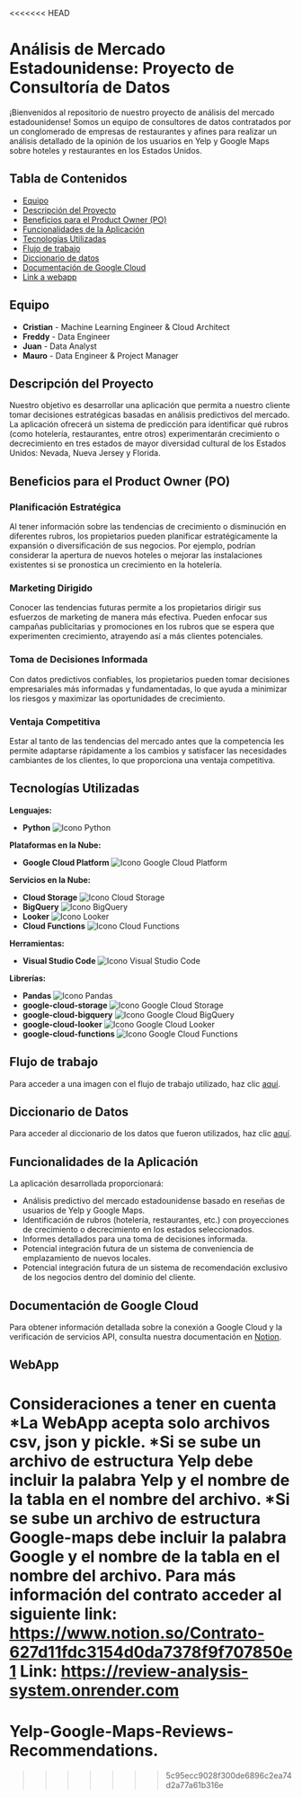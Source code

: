<<<<<<< HEAD
# Análisis de Mercado Estadounidense: Proyecto de Consultoría de Datos

¡Bienvenidos al repositorio de nuestro proyecto de análisis del mercado estadounidense! Somos un equipo de consultores de datos contratados por un conglomerado de empresas de restaurantes y afines para realizar un análisis detallado de la opinión de los usuarios en Yelp y Google Maps sobre hoteles y restaurantes en los Estados Unidos.

## Tabla de Contenidos

- [Equipo](#equipo)
- [Descripción del Proyecto](#descripción-del-proyecto)
- [Beneficios para el Product Owner (PO)](#beneficios-para-el-product-owner-po)
- [Funcionalidades de la Aplicación](#funcionalidades-de-la-aplicación)
- [Tecnologías Utilizadas](#tecnologías-utilizadas)
- [Flujo de trabajo](#flujo-de-trabajo)
- [Diccionario de datos](#diccionario-de-datos)
- [Documentación de Google Cloud](#documentación-de-google-cloud)
- [Link a webapp](#webapp)

## Equipo

- **Cristian** - Machine Learning Engineer & Cloud Architect
- **Freddy** - Data Engineer
- **Juan** - Data Analyst
- **Mauro** - Data Engineer & Project Manager

## Descripción del Proyecto

Nuestro objetivo es desarrollar una aplicación que permita a nuestro cliente tomar decisiones estratégicas basadas en análisis predictivos del mercado. La aplicación ofrecerá un sistema de predicción para identificar qué rubros (como hotelería, restaurantes, entre otros) experimentarán crecimiento o decrecimiento en tres estados de mayor diversidad cultural de los Estados Unidos: Nevada, Nueva Jersey y Florida.

## Beneficios para el Product Owner (PO)

### Planificación Estratégica

Al tener información sobre las tendencias de crecimiento o disminución en diferentes rubros, los propietarios pueden planificar estratégicamente la expansión o diversificación de sus negocios. Por ejemplo, podrían considerar la apertura de nuevos hoteles o mejorar las instalaciones existentes si se pronostica un crecimiento en la hotelería.

### Marketing Dirigido

Conocer las tendencias futuras permite a los propietarios dirigir sus esfuerzos de marketing de manera más efectiva. Pueden enfocar sus campañas publicitarias y promociones en los rubros que se espera que experimenten crecimiento, atrayendo así a más clientes potenciales.

### Toma de Decisiones Informada

Con datos predictivos confiables, los propietarios pueden tomar decisiones empresariales más informadas y fundamentadas, lo que ayuda a minimizar los riesgos y maximizar las oportunidades de crecimiento.

### Ventaja Competitiva

Estar al tanto de las tendencias del mercado antes que la competencia les permite adaptarse rápidamente a los cambios y satisfacer las necesidades cambiantes de los clientes, lo que proporciona una ventaja competitiva.

## Tecnologías Utilizadas

**Lenguajes:**

* **Python** ![Icono Python](https://img.shields.io/badge/-Python-3776AB?style=flat-square&logo=python&logoColor=white)

**Plataformas en la Nube:**

* **Google Cloud Platform** ![Icono Google Cloud Platform](https://img.shields.io/badge/-Google%20Cloud%20Platform-4285F4?style=flat-square&logo=google-cloud&logoColor=white)

**Servicios en la Nube:**

* **Cloud Storage** ![Icono Cloud Storage](https://img.shields.io/badge/-Cloud%20Storage-4285F4?style=flat-square&logo=google-cloud&logoColor=white)
* **BigQuery** ![Icono BigQuery](https://img.shields.io/badge/-BigQuery-4285F4?style=flat-square&logo=google-cloud&logoColor=white)
* **Looker** ![Icono Looker](https://img.shields.io/badge/-Looker-4285F4?style=flat-square&logo=looker&logoColor=white)
* **Cloud Functions** ![Icono Cloud Functions](https://img.shields.io/badge/-Cloud%20Functions-4285F4?style=flat-square&logo=google-cloud&logoColor=white)

**Herramientas:**

* **Visual Studio Code** ![Icono Visual Studio Code](https://img.shields.io/badge/-Visual%20Studio%20Code-007ACC?style=flat-square&logo=visual-studio-code&logoColor=white)

**Librerías:**

* **Pandas** ![Icono Pandas](https://img.shields.io/badge/-Pandas-150458?style=flat-square&logo=pandas&logoColor=white)
* **google-cloud-storage** ![Icono Google Cloud Storage](https://img.shields.io/badge/-google%20cloud%20storage-4285F4?style=flat-square&logo=google-cloud&logoColor=white)
* **google-cloud-bigquery** ![Icono Google Cloud BigQuery](https://img.shields.io/badge/-google%20cloud%20bigquery-4285F4?style=flat-square&logo=google-cloud&logoColor=white)
* **google-cloud-looker** ![Icono Google Cloud Looker](https://img.shields.io/badge/-google%20cloud%20looker-4285F4?style=flat-square&logo=google-cloud&logoColor=white)
* **google-cloud-functions** ![Icono Google Cloud Functions](https://img.shields.io/badge/-google%20cloud%20functions-4285F4?style=flat-square&logo=google-cloud&logoColor=white)


## Flujo de trabajo

Para acceder a una imagen con el flujo de trabajo utilizado, haz clic [aquí](https://www.notion.so/Flujo-de-trabajo-c7235773bc03479eaa8bfb0fc5d698a5).

## Diccionario de Datos

Para acceder al diccionario de los datos que fueron utilizados, haz clic [aquí](https://docs.google.com/spreadsheets/d/1XcSjLU8MoPs-hAQ-IFvJBB62JxYPsdkTPjVMkZv_DaQ/edit#gid=1680658120).

## Funcionalidades de la Aplicación

La aplicación desarrollada proporcionará:

- Análisis predictivo del mercado estadounidense basado en reseñas de usuarios de Yelp y Google Maps.
- Identificación de rubros (hotelería, restaurantes, etc.) con proyecciones de crecimiento o decrecimiento en los estados seleccionados.
- Informes detallados para una toma de decisiones informada.
- Potencial integración futura de un sistema de conveniencia de emplazamiento de nuevos locales.
- Potencial integración futura de un sistema de recomendación exclusivo de los negocios dentro del dominio del cliente.


## Documentación de Google Cloud

Para obtener información detallada sobre la conexión a Google Cloud y la verificación de servicios API, consulta nuestra documentación en [Notion](https://www.notion.so/Documentaci-n-c90a6c8e6f554db2b427b147d8bac6e6?pvs=4).

## WebApp
Consideraciones a tener en cuenta
*La WebApp acepta solo archivos csv, json y pickle.
*Si se sube un archivo de estructura Yelp debe incluir la palabra Yelp y el nombre de la tabla en el nombre del archivo.
*Si se sube un archivo de estructura Google-maps debe incluir la palabra Google y el nombre de la tabla en el nombre del archivo.
Para más información del contrato acceder al siguiente link: https://www.notion.so/Contrato-627d11fdc3154d0da7378f9f707850e1
Link: https://review-analysis-system.onrender.com
=======
# Yelp-Google-Maps-Reviews-Recommendations.
>>>>>>> 5c95ecc9028f300de6896c2ea74d2a77a61b316e
